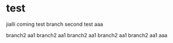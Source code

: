 # test
jialli coming
test branch
second test
aaa

branch2 aa1
branch2 aa1
branch2 aa1
    branch2 aa1
branch2 aa1
aaa
